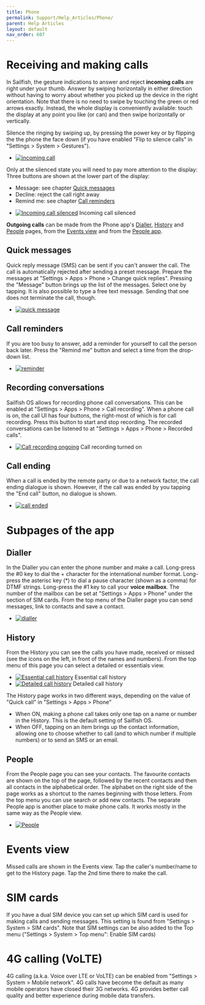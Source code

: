 ```yaml
---
title: Phone
permalink: Support/Help_Articles/Phone/
parent: Help Articles
layout: default
nav_order: 607
---
```


# Receiving and making calls
In Sailfish, the gesture indications to answer and reject **incoming calls** are right under your thumb. Answer by swiping horizontally in either direction without having to worry about whether you picked up the device in the right orientation. Note that there is no need to swipe by touching the green or red arrows exactly. Instead, the whole display is conveniently available: touch the display at any point you like (or can) and then swipe horizontally or vertically.

Silence the ringing by swiping up, by pressing the power key or by flipping the the phone the face down (if you have enabled "Flip to silence calls" in "Settings > System > Gestures"). 

<div class="flex-images" markdown="1">

* <a href="call.jpg"><img src="call.jpg" alt="incoming call"></a>
  <span class="md_figcaption">
  </span>
</div>

Only at the silenced state you will need to pay more attention to the display: Three buttons are shown at the lower part of the display: 
* Message: see chapter [Quick messages](/Support/Help_Articles/Phone/#quick-messages)
* Decline: reject the call right away
* Remind me:  see chapter [Call reminders](/Support/Help_Articles/Phone/#call-reminders)

<div class="flex-images" markdown="1">

* <a href="call_ringing_silenced.png" class="narrow-image"><img src="call_ringing_silenced.png" alt="Incoming call silenced"></a>
  <span class="md_figcaption">
    Incoming call silenced
  </span>
</div>

**Outgoing calls** can be made from the Phone app's [Dialler](#dialler), [History](#history) and [People](#people) pages, from the [Events view](https://sailfishos.org/design/ux-framework/) and from the [People app](/Support/Help_Articles/People_App_and_Contacts/). 

## Quick messages
Quick reply message (SMS) can be sent if you can't answer the call. The call is automatically rejected after sending a preset message. Prepare the messages at "Settings > Apps > Phone > Change quick replies". Pressing the "Message" button brings up the list of the messages. Select one by tapping. It is also possible to type a free text message. Sending that one does not terminate the call, though.

<div class="flex-images" markdown="1">

* <a href="message.jpg" class="narrow-image"><img src="message.jpg" alt="quick message"></a>
  <span class="md_figcaption">
  </span>
</div>

## Call reminders
If you are too busy to answer, add a reminder for yourself to call the person back later. Press the "Remind me" button and select a time from the drop-down list. 

<div class="flex-images" markdown="1">

* <a href="reminder.jpg" class="narrow-image"><img src="reminder.jpg" alt="reminder"></a>
  <span class="md_figcaption">
  </span>
</div>

## Recording conversations
Sailfish OS allows for recording phone call conversations. This can be enabled at "Settings > Apps > Phone > Call recording". When a phone call is on, the call UI has four buttons, the right-most of which is for call recording. Press this button to start and stop recording. The recorded conversations can be listened to at "Settings > Apps > Phone > Recorded calls".

<div class="flex-images" markdown="1">

* <a href="call_recording.png" class="narrow-image"><img src="call_recording.png" alt="Call recording ongoing"></a>
  <span class="md_figcaption">
    Call recording turned on
  </span>
</div>

## Call ending
When a call is ended by the remote party or due to a network factor, the call ending dialogue is shown. However, if the call was ended by you tapping the "End call" button, no dialogue is shown.

<div class="flex-images" markdown="1">

* <a href="end.jpg" class="narrow-image"><img src="end.jpg" alt="call ended"></a>
  <span class="md_figcaption">
  </span>
</div>

# Subpages of the app

## Dialler
In the Dialler you can enter the phone number and make a call. Long-press the #0 key to dial the + character for the international number format. Long-press the asterisc key (*) to dial a pause character (shown as a comma) for DTMF strings. Long-press the #1 key to call your **voice mailbox**. The number of the mailbox can be set at "Settings > Apps > Phone" under the section of SIM cards.
From the top menu of the Dialler page you can send messages, link to contacts and save a contact.


<div class="flex-images" markdown="1">

* <a href="dialler.png" class="narrow-image"><img src="dialler.png" alt="dialler"></a>
  <span class="md_figcaption">
  </span>
</div>

## History
From the History you can see the calls you have made, received or missed (see the icons on the left, in front of the names and numbers). From the top menu of this page you can select a detailed or essentials view.

<div class="flex-images" markdown="1">

* <a href="call_history_brief.png"><img src="call_history_brief.png" alt="Essential call history"></a>
  <span class="md_figcaption">
    Essential call history
  </span>
* <a href="call_history_detailed.png"><img src="call_history_detailed.png" alt="Detailed call history"></a>
  <span class="md_figcaption">
    Detailed call history
  </span>
</div>

The History page works in two different ways, depending on the value of "Quick call" in "Settings > Apps > Phone"

* When ON, making a phone call takes only one tap on a name or number in the History. This is the default setting of Sailfish OS.
* When OFF, tapping on an item brings up the contact information, allowing one to choose whether to call (and to which number if multiple numbers) or to send an SMS or an email.

## People
From the People page you can see your contacts. The favourite contacts are shown on the top of the page, followed by the recent contacts and then all contacts in the alphabetical order. The alphabet on the right side of the page works as a shortcut to the names beginning with those letters. From the top menu you can use search or add new contacts.
The separate People app is another place to make phone calls. It works mostly in the same way as the People view.


<div class="flex-images" markdown="1">

* <a href="people.png" class="narrow-image"><img src="people.png" alt="People"></a>
  <span class="md_figcaption">
  </span>
</div>

# Events view
Missed calls are shown in the Events view. Tap the caller's number/name to get to the History page. Tap the 2nd time there to make the call.

# SIM cards
If you have a dual SIM device you can set up which SIM card is used for making calls and sending messages. This setting is found from "Settings > System > SIM cards". Note that SIM settings can be also added to the Top menu ("Settings > System > Top menu": Enable SIM cards)

# 4G calling (VoLTE)
4G calling (a.k.a. Voice over LTE or VoLTE) can be enabled from "Settings > System > Mobile network". 4G calls have become the default as many mobile operators have closed their 3G networks. 4G provides better call quality and better experience during mobile data transfers.


